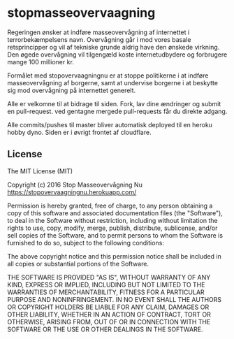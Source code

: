# stopmasseovervaagning
Regeringen ønsker at indføre masseovervågning af internettet i terrorbekæmpelsens navn. Overvågning går i mod vores basale retsprincipper og vil af tekniske grunde aldrig have den ønskede virkning. Den øgede overvågning vil tilgengæld koste internetudbydere og forbrugere mange 100 millioner kr.

Formålet med stopovervaagningnu er at stoppe politikerne i at indføre masseovervågning af borgerne, samt at undervise borgerne i at beskytte sig mod overvågning på internettet generelt.

Alle er velkomne til at bidrage til siden. Fork, lav dine ændringer og submit en pull-request. ved gentagne mergede pull-requests får du direkte adgang.

Alle commits/pushes til master bliver automatisk deployed til en heroku hobby dyno. Siden er i øvrigt frontet af cloudflare.

## License
The MIT License (MIT)

Copyright (c) 2016 Stop Masseovervågning Nu https://stopovervaagningnu.herokuapp.com/

Permission is hereby granted, free of charge, to any person obtaining a copy
of this software and associated documentation files (the "Software"), to deal
in the Software without restriction, including without limitation the rights
to use, copy, modify, merge, publish, distribute, sublicense, and/or sell
copies of the Software, and to permit persons to whom the Software is
furnished to do so, subject to the following conditions:

The above copyright notice and this permission notice shall be included in
all copies or substantial portions of the Software.

THE SOFTWARE IS PROVIDED "AS IS", WITHOUT WARRANTY OF ANY KIND, EXPRESS OR
IMPLIED, INCLUDING BUT NOT LIMITED TO THE WARRANTIES OF MERCHANTABILITY,
FITNESS FOR A PARTICULAR PURPOSE AND NONINFRINGEMENT. IN NO EVENT SHALL THE
AUTHORS OR COPYRIGHT HOLDERS BE LIABLE FOR ANY CLAIM, DAMAGES OR OTHER
LIABILITY, WHETHER IN AN ACTION OF CONTRACT, TORT OR OTHERWISE, ARISING FROM,
OUT OF OR IN CONNECTION WITH THE SOFTWARE OR THE USE OR OTHER DEALINGS IN
THE SOFTWARE.
